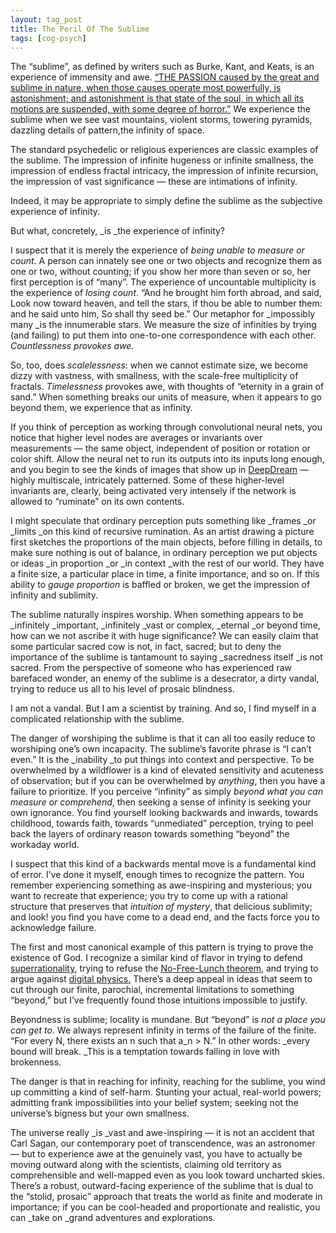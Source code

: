 ```yaml
---
layout: tag_post
title: The Peril Of The Sublime
tags: [cog-psych]
---
```


The “sublime”, as defined by writers such as Burke, Kant, and Keats, is an experience of immensity and awe.  [“THE PASSION caused by the great and sublime in nature, when those causes operate most powerfully, is astonishment; and astonishment is that state of the soul, in which all its motions are suspended, with some degree of horror.”](http://www.bartleby.com/24/2/201.html)  We experience the sublime when we see vast mountains, violent storms, towering pyramids, dazzling details of pattern,the infinity of space.

The standard psychedelic or religious experiences are classic examples of the sublime.  The impression of infinite hugeness or infinite smallness, the impression of endless fractal intricacy, the impression of infinite recursion, the impression of vast significance  — these are intimations of infinity.

Indeed, it may be appropriate to simply define the sublime as the subjective experience of infinity.

But what, concretely, _is _the experience of infinity?

I suspect that it is merely the experience of _being unable to measure or count_. A person can innately see one or two objects and recognize them as one or two, without counting; if you show her more than seven or so, her first perception is of “many”.  The experience of uncountable multiplicity is the experience of _losing count_. “And he brought him forth abroad, and said, Look now toward heaven, and tell the stars, if thou be able to number them: and he said unto him, So shall thy seed be.”  Our metaphor for _impossibly many _is the innumerable stars. We measure the size of infinities by trying (and failing) to put them into one-to-one correspondence with each other.  _Countlessness _provokes awe_._

So, too, does _scalelessness_: when we cannot estimate size, we become dizzy with vastness, with smallness, with the scale-free multiplicity of fractals. _Timelessness_ provokes awe, with thoughts of “eternity in a grain of sand.”  When something breaks our units of measure, when it appears to go beyond them, we experience that as infinity.

If you think of perception as working through convolutional neural nets, you notice that higher level nodes are averages or invariants over measurements — the same object, independent of position or rotation or color shift.  Allow the neural net to run its outputs into its inputs long enough, and you begin to see the kinds of images that show up in [DeepDream](http://deepdreamgenerator.com/) — highly multiscale, intricately patterned.  Some of these higher-level invariants are, clearly, being activated very intensely if the network is allowed to “ruminate” on its own contents.

I might speculate that ordinary perception puts something like _frames _or _limits _on this kind of recursive rumination.  As an artist drawing a picture first sketches the proportions of the main objects, before filling in details, to make sure nothing is out of balance, in ordinary perception we put objects or ideas _in proportion _or _in context _with the rest of our world. They have a finite size, a particular place in time, a finite importance, and so on.  If this ability to _gauge proportion_ is baffled or broken, we get the impression of infinity and sublimity.

The sublime naturally inspires worship. When something appears to be _infinitely _important, _infinitely _vast or complex, _eternal _or beyond time, how can we not ascribe it with huge significance?  We can easily claim that some particular sacred cow is not, in fact, sacred; but to deny the importance of the sublime is tantamount to saying _sacredness itself _is not sacred.  From the perspective of someone who has experienced raw barefaced wonder, an enemy of the sublime is a desecrator, a dirty vandal, trying to reduce us all to his level of prosaic blindness.

I am not a vandal. But I am a scientist by training. And so, I find myself in a complicated relationship with the sublime.

The danger of worshiping the sublime is that it can all too easily reduce to worshiping one’s own incapacity.  The sublime’s favorite phrase is “I can’t even.”  It is the _inability _to put things into context and perspective.  To be overwhelmed by a wildflower is a kind of elevated sensitivity and acuteness of observation; but if you can be overwhelmed by _anything_, then you have a failure to prioritize.  If you perceive “infinity” as simply _beyond what you can measure or comprehend_, then seeking a sense of infinity is seeking your own ignorance.  You find yourself looking backwards and inwards, towards childhood, towards faith, towards “unmediated” perception, trying to peel back the layers of ordinary reason towards something “beyond” the workaday world.

I suspect that this kind of a backwards mental move is a fundamental kind of error. I’ve done it myself, enough times to recognize the pattern. You remember experiencing something as awe-inspiring and mysterious; you want to recreate that experience; you try to come up with a rational structure that preserves that _intuition of mystery_, that delicious sublimity; and look! you find you have come to a dead end, and the facts force you to acknowledge failure.

The first and most canonical example of this pattern is trying to prove the existence of God.  I recognize a similar kind of flavor in trying to defend [superrationality](https://en.wikipedia.org/wiki/Superrationality), trying to refuse the [No-Free-Lunch theorem](https://en.wikipedia.org/wiki/No_free_lunch_theorem), and trying to argue against [digital physics.](https://en.wikipedia.org/wiki/Digital_physics)  There’s a deep appeal in ideas that seem to cut through our finite, parochial, incremental limitations to something “beyond,” but I’ve frequently found those intuitions impossible to justify.

Beyondness is sublime; locality is mundane.  But “beyond” is _not a place you can get to_.  We always represent infinity in terms of the failure of the finite. “For every N, there exists an n such that a_n > N.”  In other words: _every bound will break. _This is a temptation towards falling in love with brokenness.

The danger is that in reaching for infinity, reaching for the sublime, you wind up committing a kind of self-harm. Stunting your actual, real-world powers; admitting frank impossibilities into your belief system; seeking not the universe’s bigness but your own smallness.

The universe really _is _vast and awe-inspiring — it is not an accident that Carl Sagan, our contemporary poet of transcendence, was an astronomer — but to experience awe at the genuinely vast, you have to actually be moving outward along with the scientists, claiming old territory as comprehensible and well-mapped even as you look toward uncharted skies.  There’s a robust, outward-facing experience of the sublime that is dual to the “stolid, prosaic” approach that treats the world as finite and moderate in importance; if you can be cool-headed and proportionate and realistic, you can _take on _grand adventures and explorations.
